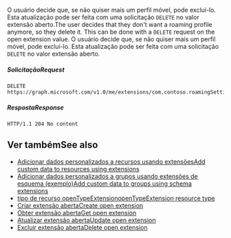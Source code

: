 <span data-ttu-id="500f6-p107">O usuário decide que, se não quiser mais um perfil móvel, pode excluí-lo. Esta atualização pode ser feita com uma solicitação ```DELETE``` no valor extensão aberto.</span><span class="sxs-lookup"><span data-stu-id="500f6-p107">The user decides that they don't want a roaming profile anymore, so they delete it. This can be done with a ```DELETE``` request on the open extension value.</span></span>
O usuário decide que, se não quiser mais um perfil móvel, pode excluí-lo. Esta atualização pode ser feita com uma solicitação ```DELETE``` no valor extensão aberto.

##### <a name="request"></a><span data-ttu-id="500f6-135">Solicitação</span><span class="sxs-lookup"><span data-stu-id="500f6-135">Request</span></span>
```http
DELETE https://graph.microsoft.com/v1.0/me/extensions/com.contoso.roamingSettings
```

##### <a name="response"></a><span data-ttu-id="500f6-136">Resposta</span><span class="sxs-lookup"><span data-stu-id="500f6-136">Response</span></span>
```
HTTP/1.1 204 No content
```

## <a name="see-also"></a><span data-ttu-id="500f6-137">Ver também</span><span class="sxs-lookup"><span data-stu-id="500f6-137">See also</span></span>

- [<span data-ttu-id="500f6-138">Adicionar dados personalizados a recursos usando extensões</span><span class="sxs-lookup"><span data-stu-id="500f6-138">Add custom data to resources using extensions</span></span>](extensibility_overview.md)
- [<span data-ttu-id="500f6-139">Adicionar dados personalizados a grupos usando extensões de esquema (exemplo)</span><span class="sxs-lookup"><span data-stu-id="500f6-139">Add custom data to groups using schema extensions</span></span>](extensibility_schema_groups.md)
- [<span data-ttu-id="500f6-140">tipo de recurso openTypeExtension</span><span class="sxs-lookup"><span data-stu-id="500f6-140">openTypeExtension resource type</span></span>](../api-reference/v1.0/resources/opentypeextension.md)
- [<span data-ttu-id="500f6-141">Criar extensão aberta</span><span class="sxs-lookup"><span data-stu-id="500f6-141">Create open extension</span></span>](../api-reference/v1.0/api/opentypeextension_post_opentypeextension.md)
- [<span data-ttu-id="500f6-142">Obter extensão aberta</span><span class="sxs-lookup"><span data-stu-id="500f6-142">Get open extension</span></span>](../api-reference/v1.0/api/opentypeextension_get.md)
- [<span data-ttu-id="500f6-143">Atualizar extensão aberta</span><span class="sxs-lookup"><span data-stu-id="500f6-143">Update open extension</span></span>](../api-reference/v1.0/api/opentypeextension_update.md)
- [<span data-ttu-id="500f6-144">Excluir extensão aberta</span><span class="sxs-lookup"><span data-stu-id="500f6-144">Delete open extension</span></span>](../api-reference/v1.0/api/opentypeextension_delete.md)